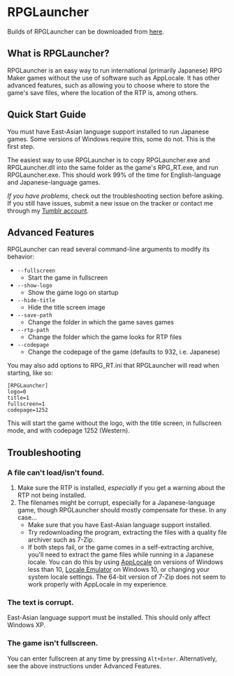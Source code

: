 RPGLauncher
===========

Builds of RPGLauncher can be downloaded from
[here](https://drive.google.com/folderview?id=0B58Pb3yVNt_3aWlLNDBXX3p0Unc&usp=sharing).

What is RPGLauncher?
--------------------

RPGLauncher is an easy way to run international (primarily Japanese) RPG Maker
games without the use of software such as AppLocale. It has other advanced
features, such as allowing you to choose where to store the game's save files,
where the location of the RTP is, among others.

Quick Start Guide
-----------------

You must have East-Asian language support installed to run Japanese games. Some
versions of Windows require this, some do not. This is the first step.

The easiest way to use RPGLauncher is to copy RPGLauncher.exe and
RPGLauncher.dll into the same folder as the game's RPG_RT.exe, and run
RPGLauncher.exe. This should work 99% of the time for English-language and
Japanese-language games.

*If you have problems*, check out the troubleshooting section before asking.
If you still have issues, submit a new issue on the tracker or contact me
through my [Tumblr account](http://mathewvq.tumblr.com/).

Advanced Features
-----------------

RPGLauncher can read several command-line arguments to modify its behavior:

* `--fullscreen`
    * Start the game in fullscreen
* `--show-logo`
    * Show the game logo on startup
* `--hide-title`
    * Hide the title screen image
* `--save-path`
    * Change the folder in which the game saves games
* `--rtp-path`
    * Change the folder which the game looks for RTP files
* `--codepage`
    * Change the codepage of the game (defaults to 932, i.e. Japanese)

You may also add options to RPG_RT.ini that RPGLauncher will read when starting,
like so:

    [RPGLauncher]
    logo=0
    title=1
    fullscreen=1
    codepage=1252

This will start the game without the logo, with the title screen, in fullscreen
mode, and with codepage 1252 (Western).

Troubleshooting
---------------

### A file can't load/isn't found.
1. Make sure the RTP is installed, *especially* if you get a warning about the
   RTP not being installed.
2. The filenames might be corrupt, especially for a Japanese-language game,
   though RPGLauncher should mostly compensate for these. In any case...
    * Make sure that you have East-Asian language support installed.
    * Try redownloading the program, extracting the files with a quality file
      archiver such as 7-Zip.
    * If both steps fail, or the game comes in a self-extracting archive,
      you'll need to extract the game files while running in a Japanese locale.
      You can do this by using
      [AppLocale](https://www.microsoft.com/en-us/download/details.aspx?id=13209)
      on versions of Windows less than 10,
      [Locale Emulator](https://github.com/xupefei/Locale-Emulator)
      on Windows 10, or changing your system locale settings. The 64-bit version
      of 7-Zip does not seem to work properly with AppLocale in my experience.

### The text is corrupt.
East-Asian language support must be installed. This should only affect
Windows XP.

### The game isn't fullscreen.
You can enter fullscreen at any time by pressing `Alt+Enter`. Alternatively, see
the above instructions under Advanced Features.

